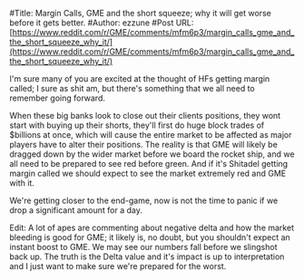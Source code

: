 #Title: Margin Calls, GME and the short squeeze; why it will get worse before it gets better.
#Author: ezzune
#Post URL: [https://www.reddit.com/r/GME/comments/mfm6p3/margin_calls_gme_and_the_short_squeeze_why_it/](https://www.reddit.com/r/GME/comments/mfm6p3/margin_calls_gme_and_the_short_squeeze_why_it/)


I'm sure many of you are excited at the thought of HFs getting margin called; I sure as shit am, but there's something that we all need to remember going forward.

When these big banks look to close out their clients positions, they wont start with buying up their shorts, they'll first do huge block trades of $billions at once, which will cause the entire market to be affected as major players have to alter their positions. The reality is that GME will likely be dragged down by the wider market before we board the rocket ship, and we all need to be prepared to see red before green. And if it's Shitadel getting margin called we should expect to see the market extremely red and GME with it.

We're getting closer to the end-game, now is not the time to panic if we drop a significant amount for a day.

Edit: A lot of apes are commenting about negative delta and how the market bleeding is good for GME; it likely is, no doubt, but you shouldn't expect an instant boost to GME. We may see our numbers fall before we slingshot back up. The truth is the Delta value and it's impact is up to interpretation and I just want to make sure we're prepared for the worst.